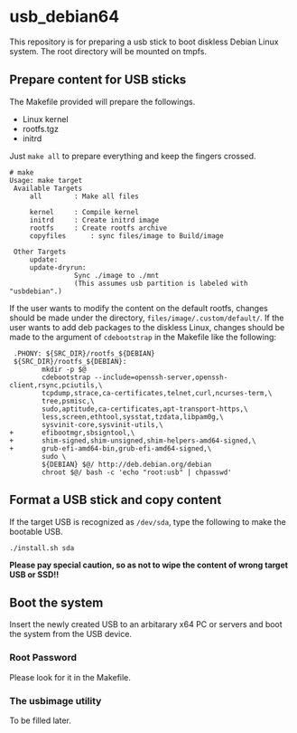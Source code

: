 # usb_debian64

This repository is for preparing a usb stick to boot diskless Debian Linux system.
The root directory will be mounted on tmpfs.

## Prepare content for USB sticks

The Makefile provided will prepare the followings. 

- Linux kernel
- rootfs.tgz
- initrd

Just `make all` to prepare everything and keep the fingers crossed.

```
# make 
Usage: make target 
 Available Targets 
	 all		: Make all files
	 
	 kernel		: Compile kernel
	 initrd		: Create initrd image
	 rootfs		: Create rootfs archive
	 copyfiles		: sync files/image to Build/image
	 
 Other Targets 
	 update:
	 update-dryrun:
		 		Sync ./image to ./mnt
	 			(This assumes usb partition is labeled with "usbdebian".)
```

If the user wants to modify the content on the default rootfs, changes should be made under the directory, `files/image/.custom/default/`.
If the user wants to add deb packages to the diskless Linux, changes should be made to the argument of `cdebootstrap` in the Makefile like the following:

```
 .PHONY: ${SRC_DIR}/rootfs_${DEBIAN}
 ${SRC_DIR}/rootfs_${DEBIAN}:
        mkdir -p $@
        cdebootstrap --include=openssh-server,openssh-client,rsync,pciutils,\
        tcpdump,strace,ca-certificates,telnet,curl,ncurses-term,\
        tree,psmisc,\
        sudo,aptitude,ca-certificates,apt-transport-https,\
        less,screen,ethtool,sysstat,tzdata,libpam0g,\
        sysvinit-core,sysvinit-utils,\
+       efibootmgr,sbsigntool,\
+       shim-signed,shim-unsigned,shim-helpers-amd64-signed,\
+       grub-efi-amd64-bin,grub-efi-amd64-signed,\
        sudo \
        ${DEBIAN} $@/ http://deb.debian.org/debian
        chroot $@/ bash -c 'echo "root:usb" | chpasswd'
```

## Format a USB stick and copy content

If the target USB is recognized as `/dev/sda`, type the following to make the bootable USB.

```
./install.sh sda
```

**Please pay special caution, so as not to wipe the content of wrong target USB or SSD!!**

## Boot the system

Insert the newly created USB to an arbitarary x64 PC or servers and boot the system from the USB device.

### Root Password

Please look for it in the Makefile.

### The usbimage utility

To be filled later.
